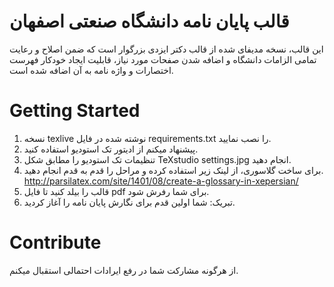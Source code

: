 # قالب پایان نامه دانشگاه صنعتی اصفهان 
این قالب، نسخه مدیفای شده از قالب دکتر ایزدی بزرگوار است که ضمن اصلاح و رعایت تمامی الزامات دانشگاه و اضافه شدن صفحات مورد نیاز، قابلیت ایجاد خودکار فهرست اختصارات و واژه نامه به آن اضافه شده است.

# Getting Started
1. نسخه texlive نوشته شده در فایل requirements.txt را نصب نمایید.
2. پیشنهاد میکنم از ادیتور تک استودیو استفاده کنید.
3. تنظیمات تک استودیو را مطابق شکل TeXstudio settings.jpg انجام دهید.
4. برای ساخت گلاسوری، از لینک زیر استفاده کرده و مراحل را قدم به قدم انجام دهید.
http://parsilatex.com/site/1401/08/create-a-glossary-in-xepersian/
5. قالب را بیلد کنید تا فایل pdf برای شما رفرش شود.
6. تبریک: شما اولین قدم برای نگارش پایان نامه را آغاز کردید.

# Contribute
از هرگونه مشارکت شما در رفع ایرادات احتمالی استقبال میکنم.
